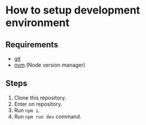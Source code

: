 # How to setup development environment
## Requirements
  * [git](https://git-scm.com/downloads)
  * [nvm](https://github.com/nvm-sh/nvm)  (Node version manager)


## Steps
1. Clone this repository.
2. Enter on repository.
3. Run `npm i`.
4. Run `npm run dev` command.

